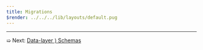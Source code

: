 ```yaml
---
title: Migrations
$render: ../../../lib/layouts/default.pug
---
```


---

➯ Next: [Data-layer &rangle; Schemas](./docs/validation)
